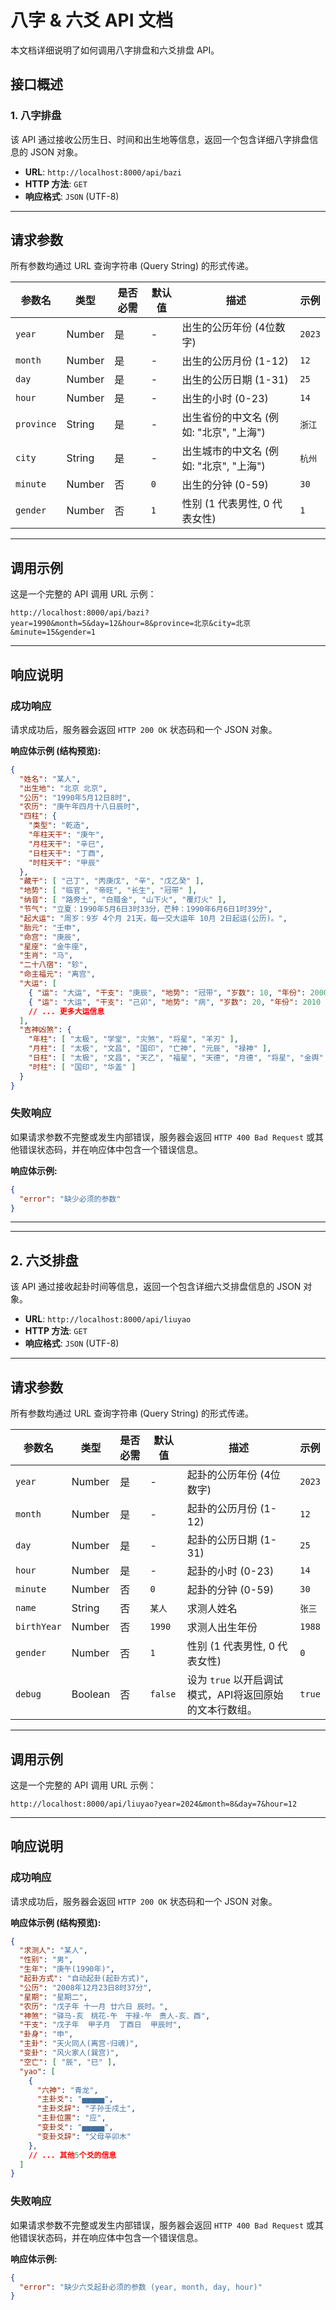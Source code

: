 # 八字 & 六爻 API 文档

本文档详细说明了如何调用八字排盘和六爻排盘 API。

## 接口概述

### 1. 八字排盘

该 API 通过接收公历生日、时间和出生地等信息，返回一个包含详细八字排盘信息的 JSON 对象。

- **URL**: `http://localhost:8000/api/bazi`
- **HTTP 方法**: `GET`
- **响应格式**: `JSON` (UTF-8)

---

## 请求参数

所有参数均通过 URL 查询字符串 (Query String) 的形式传递。

| 参数名    | 类型   | 是否必需 | 默认值 | 描述                                       | 示例        |
| --------- | ------ | -------- | ------ | ------------------------------------------ | ----------- |
| `year`    | Number | 是       | -      | 出生的公历年份 (4位数字)                   | `2023`      |
| `month`   | Number | 是       | -      | 出生的公历月份 (1-12)                      | `12`        |
| `day`     | Number | 是       | -      | 出生的公历日期 (1-31)                      | `25`        |
| `hour`    | Number | 是       | -      | 出生的小时 (0-23)                          | `14`        |
| `province`| String | 是       | -      | 出生省份的中文名 (例如: "北京", "上海")    | `浙江`      |
| `city`    | String | 是       | -      | 出生城市的中文名 (例如: "北京", "上海")    | `杭州`      |
| `minute`  | Number | 否       | `0`    | 出生的分钟 (0-59)                          | `30`        |
| `gender`  | Number | 否       | `1`    | 性别 (1 代表男性, 0 代表女性)              | `1`         |

---

## 调用示例

这是一个完整的 API 调用 URL 示例：

```
http://localhost:8000/api/bazi?year=1990&month=5&day=12&hour=8&province=北京&city=北京&minute=15&gender=1
```

---

## 响应说明

### 成功响应

请求成功后，服务器会返回 `HTTP 200 OK` 状态码和一个 JSON 对象。

**响应体示例 (结构预览):**

```json
{
  "姓名": "某人",
  "出生地": "北京 北京",
  "公历": "1990年5月12日8时",
  "农历": "庚午年四月十八日辰时",
  "四柱": {
    "类型": "乾造",
    "年柱天干": "庚午",
    "月柱天干": "辛巳",
    "日柱天干": "丁酉",
    "时柱天干": "甲辰"
  },
  "藏干": [ "己丁", "丙庚戊", "辛", "戊乙癸" ],
  "地势": [ "临官", "帝旺", "长生", "冠带" ],
  "纳音": [ "路旁土", "白腊金", "山下火", "覆灯火" ],
  "节气": "立夏：1990年5月6日3时33分，芒种：1990年6月6日1时39分",
  "起大运": "周岁：9岁 4个月 21天，每一交大运年 10月 2日起运(公历)。",
  "胎元": "壬申",
  "命宫": "庚辰",
  "星座": "金牛座",
  "生肖": "马",
  "二十八宿": "轸",
  "命主福元": "离宫",
  "大运": [
    { "运": "大运", "干支": "庚辰", "地势": "冠带", "岁数": 10, "年份": 2000 },
    { "运": "大运", "干支": "己卯", "地势": "病", "岁数": 20, "年份": 2010 }
    // ... 更多大运信息
  ],
  "吉神凶煞": {
    "年柱": [ "太极", "学堂", "灾煞", "将星", "羊刃" ],
    "月柱": [ "太极", "文昌", "国印", "亡神", "元辰", "禄神" ],
    "日柱": [ "太极", "文昌", "天乙", "福星", "天德", "月德", "将星", "金舆" ],
    "时柱": [ "国印", "华盖" ]
  }
}
```

### 失败响应

如果请求参数不完整或发生内部错误，服务器会返回 `HTTP 400 Bad Request` 或其他错误状态码，并在响应体中包含一个错误信息。

**响应体示例:**

```json
{
  "error": "缺少必须的参数"
}
```

---
---

## 2. 六爻排盘

该 API 通过接收起卦时间等信息，返回一个包含详细六爻排盘信息的 JSON 对象。

- **URL**: `http://localhost:8000/api/liuyao`
- **HTTP 方法**: `GET`
- **响应格式**: `JSON` (UTF-8)

---

## 请求参数

所有参数均通过 URL 查询字符串 (Query String) 的形式传递。

| 参数名      | 类型   | 是否必需 | 默认值   | 描述                         | 示例        |
| ----------- | ------ | -------- | -------- | ---------------------------- | ----------- |
| `year`      | Number | 是       | -        | 起卦的公历年份 (4位数字)     | `2023`      |
| `month`     | Number | 是       | -        | 起卦的公历月份 (1-12)        | `12`        |
| `day`       | Number | 是       | -        | 起卦的公历日期 (1-31)        | `25`        |
| `hour`      | Number | 是       | -        | 起卦的小时 (0-23)            | `14`        |
| `minute`    | Number | 否       | `0`      | 起卦的分钟 (0-59)            | `30`        |
| `name`      | String | 否       | `某人`   | 求测人姓名                   | `张三`      |
| `birthYear` | Number | 否       | `1990`   | 求测人出生年份               | `1988`      |
| `gender`    | Number | 否       | `1`      | 性别 (1 代表男性, 0 代表女性)| `0`         |
| `debug`     | Boolean| 否       | `false`  | 设为 `true` 以开启调试模式，API将返回原始的文本行数组。 | `true`      |

---

## 调用示例

这是一个完整的 API 调用 URL 示例：

```
http://localhost:8000/api/liuyao?year=2024&month=8&day=7&hour=12
```

---

## 响应说明

### 成功响应

请求成功后，服务器会返回 `HTTP 200 OK` 状态码和一个 JSON 对象。

**响应体示例 (结构预览):**

```json
{
  "求测人": "某人",
  "性别": "男",
  "生年": "庚午(1990年)",
  "起卦方式": "自动起卦(起卦方式)",
  "公历": "2008年12月23日8时37分",
  "星期": "星期二",
  "农历": "戊子年 十一月 廿六日 辰时。",
  "神煞": "驿马-亥　桃花-午　干禄-午　贵人-亥、酉",
  "干支": "戊子年  甲子月  丁酉日  甲辰时",
  "卦身": "申",
  "主卦": "天火同人(离宫-归魂)",
  "变卦": "风火家人(巽宫)",
  "空亡": [ "辰", "巳" ],
  "yao": [
    {
      "六神": "青龙",
      "主卦爻": "▅▅▅▅▅",
      "主卦爻辞": "子孙壬戌土",
      "主卦位置": "应",
      "变卦爻": "▅▅▅▅▅",
      "变卦爻辞": "父母辛卯木"
    },
    // ... 其他5个爻的信息
  ]
}
```

### 失败响应

如果请求参数不完整或发生内部错误，服务器会返回 `HTTP 400 Bad Request` 或其他错误状态码，并在响应体中包含一个错误信息。

**响应体示例:**

```json
{
  "error": "缺少六爻起卦必须的参数 (year, month, day, hour)"
}
```